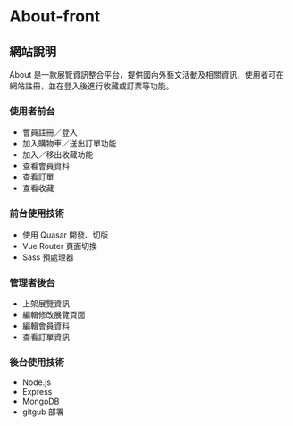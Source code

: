 # About-front
 
## 網站說明
  About 是一款展覽資訊整合平台，提供國內外藝文活動及相關資訊，使用者可在網站註冊，並在登入後進行收藏或訂票等功能。

### 使用者前台
  * 會員註冊／登入
  * 加入購物車／送出訂單功能
  * 加入／移出收藏功能
  * 查看會員資料
  * 查看訂單
  * 查看收藏

### 前台使用技術
  * 使用 Quasar 開發、切版
  * Vue Router 頁面切換
  * Sass 預處理器

### 管理者後台
  * 上架展覽資訊
  * 編輯修改展覽頁面
  * 編輯會員資料
  * 查看訂單資訊

### 後台使用技術
  * Node.js
  * Express
  * MongoDB
  * gitgub 部署